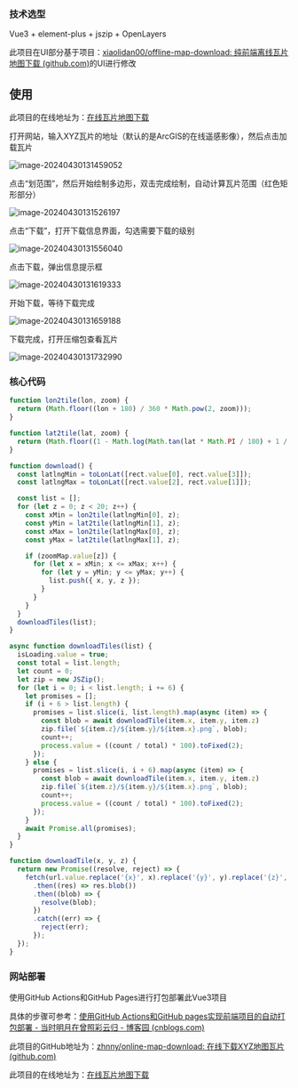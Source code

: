 ### 技术选型

Vue3 + element-plus + jszip + OpenLayers

此项目在UI部分基于项目：[xiaolidan00/offline-map-download: 纯前端离线瓦片地图下载 (github.com)](https://github.com/xiaolidan00/offline-map-download)的UI进行修改

## 使用

此项目的在线地址为：[在线瓦片地图下载](https://zhnny.github.io/online-map-download/)

打开网站，输入XYZ瓦片的地址（默认的是ArcGIS的在线遥感影像），然后点击加载瓦片

![image-20240430131459052](https://s2.loli.net/2024/04/30/wutUQd2ABvocK4i.png)

点击“划范围”，然后开始绘制多边形，双击完成绘制，自动计算瓦片范围（红色矩形部分）

![image-20240430131526197](https://s2.loli.net/2024/04/30/59yfLFeSZ4BN6uj.png)

点击“下载”，打开下载信息界面，勾选需要下载的级别

![image-20240430131556040](https://s2.loli.net/2024/04/30/mCO5hxk7rDcpP9s.png)

点击下载，弹出信息提示框

![image-20240430131619333](https://s2.loli.net/2024/04/30/MLXOosjbyEatWlT.png)

开始下载，等待下载完成

![image-20240430131659188](https://s2.loli.net/2024/04/30/lKpCcnyWIfjRzQr.png)

下载完成，打开压缩包查看瓦片

![image-20240430131732990](https://s2.loli.net/2024/04/30/bwmFfvtX48MT9zs.png)

### 核心代码

```javascript
function lon2tile(lon, zoom) {
  return (Math.floor((lon + 180) / 360 * Math.pow(2, zoom)));
}

function lat2tile(lat, zoom) {
  return (Math.floor((1 - Math.log(Math.tan(lat * Math.PI / 180) + 1 / Math.cos(lat * Math.PI / 180)) / Math.PI) / 2 * Math.pow(2, zoom)));
}

function download() {
  const latlngMin = toLonLat([rect.value[0], rect.value[3]]);
  const latlngMax = toLonLat([rect.value[2], rect.value[1]]);

  const list = [];
  for (let z = 0; z < 20; z++) {
    const xMin = lon2tile(latlngMin[0], z);
    const yMin = lat2tile(latlngMin[1], z);
    const xMax = lon2tile(latlngMax[0], z);
    const yMax = lat2tile(latlngMax[1], z);

    if (zoomMap.value[z]) {
      for (let x = xMin; x <= xMax; x++) {
        for (let y = yMin; y <= yMax; y++) {
          list.push({ x, y, z });
        }
      }
    }
  }
  downloadTiles(list);
}

async function downloadTiles(list) {
  isLoading.value = true;
  const total = list.length;
  let count = 0;
  let zip = new JSZip();
  for (let i = 0; i < list.length; i += 6) {
    let promises = [];
    if (i + 6 > list.length) {
      promises = list.slice(i, list.length).map(async (item) => {
        const blob = await downloadTile(item.x, item.y, item.z)
        zip.file(`${item.z}/${item.y}/${item.x}.png`, blob);
        count++;
        process.value = ((count / total) * 100).toFixed(2);
      });
    } else {
      promises = list.slice(i, i + 6).map(async (item) => {
        const blob = await downloadTile(item.x, item.y, item.z)
        zip.file(`${item.z}/${item.y}/${item.x}.png`, blob);
        count++;
        process.value = ((count / total) * 100).toFixed(2);
      });
    }
    await Promise.all(promises);
  }
}

function downloadTile(x, y, z) {
  return new Promise((resolve, reject) => {
    fetch(url.value.replace('{x}', x).replace('{y}', y).replace('{z}', z))
      .then((res) => res.blob())
      .then((blob) => {
        resolve(blob);
      })
      .catch((err) => {
        reject(err);
      });
  });
}
```



### 网站部署

使用GitHub Actions和GitHub Pages进行打包部署此Vue3项目

具体的步骤可参考：[使用GitHub Actions和GitHub pages实现前端项目的自动打包部署 - 当时明月在曾照彩云归 - 博客园 (cnblogs.com)](https://www.cnblogs.com/jiujiubashiyi/p/18151965)

此项目的GitHub地址为：[zhnny/online-map-download: 在线下载XYZ地图瓦片 (github.com)](https://github.com/zhnny/online-map-download)

此项目的在线地址为：[在线瓦片地图下载](https://zhnny.github.io/online-map-download/)
